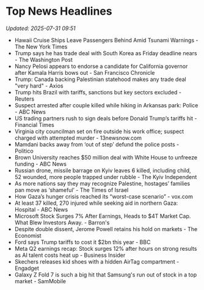 # Top News Headlines

_Updated: 2025-07-31 09:51_

- Hawaii Cruise Ships Leave Passengers Behind Amid Tsunami Warnings - The New York Times
- Trump says he has trade deal with South Korea as Friday deadline nears - The Washington Post
- Nancy Pelosi appears to endorse a candidate for California governor after Kamala Harris bows out - San Francisco Chronicle
- Trump: Canada backing Palestinian statehood makes any trade deal "very hard" - Axios
- Trump hits Brazil with tariffs, sanctions but key sectors excluded - Reuters
- Suspect arrested after couple killed while hiking in Arkansas park: Police - ABC News
- US trading partners rush to sign deals before Donald Trump’s tariffs hit - Financial Times
- Virginia city councilman set on fire outside his work office; suspect charged with attempted murder - 13newsnow.com
- Mamdani backs away from ‘out of step’ defund the police posts - Politico
- Brown University reaches $50 million deal with White House to unfreeze funding - ABC News
- Russian drone, missile barrage on Kyiv leaves 6 killed, including child, 52 wounded, more people trapped under rubble - The Kyiv Independent
- As more nations say they may recognize Palestine, hostages’ families pan move as ‘shameful’ - The Times of Israel
- How Gaza’s hunger crisis reached its “worst-case scenario” - vox.com
- At least 37 killed, 270 injured while seeking aid in northern Gaza: Hospital - ABC News
- Microsoft Stock Surges 7% After Earnings, Heads to $4T Market Cap. What Blew Investors Away. - Barron's
- Despite double dissent, Jerome Powell retains his hold on markets - The Economist
- Ford says Trump tariffs to cost it $2bn this year - BBC
- Meta Q2 earnings recap: Stock surges 12% after hours on strong results as AI talent costs heat up - Business Insider
- Skechers releases kid shoes with a hidden AirTag compartment - Engadget
- Galaxy Z Fold 7 is such a big hit that Samsung's run out of stock in a top market - SamMobile